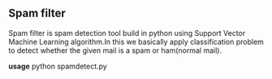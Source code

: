 Spam filter
----------------------------
 
 Spam filter is spam detection tool build in python using Support Vector Machine Learning algorithm.In this we basically apply classification problem to detect whether the given mail is a spam or ham(normal mail).<br>

**usage**
python spamdetect.py <Spam text><br>


